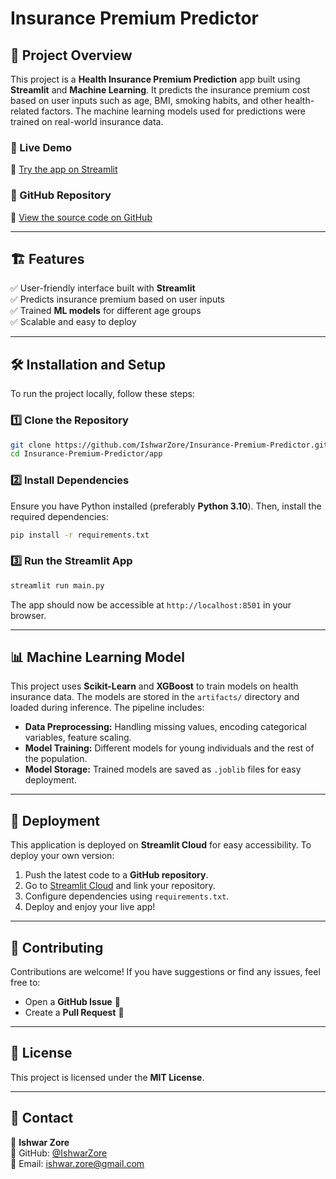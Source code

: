 # Insurance Premium Predictor

## 📌 Project Overview
This project is a **Health Insurance Premium Prediction** app built using **Streamlit** and **Machine Learning**. It predicts the insurance premium cost based on user inputs such as age, BMI, smoking habits, and other health-related factors. The machine learning models used for predictions were trained on real-world insurance data.

### 🔗 Live Demo
🚀 [Try the app on Streamlit](https://ishwar-zore-premium-predictor.streamlit.app/)

### 📂 GitHub Repository
📌 [View the source code on GitHub](https://github.com/IshwarZore/Insurance-Premium-Predictor/tree/master)

---

## 🏗️ Features
✅ User-friendly interface built with **Streamlit**  
✅ Predicts insurance premium based on user inputs  
✅ Trained **ML models** for different age groups  
✅ Scalable and easy to deploy  

---

## 🛠️ Installation and Setup
To run the project locally, follow these steps:

### 1️⃣ Clone the Repository
```bash
git clone https://github.com/IshwarZore/Insurance-Premium-Predictor.git
cd Insurance-Premium-Predictor/app
```

### 2️⃣ Install Dependencies
Ensure you have Python installed (preferably **Python 3.10**). Then, install the required dependencies:
```bash
pip install -r requirements.txt
```

### 3️⃣ Run the Streamlit App
```bash
streamlit run main.py
```
The app should now be accessible at `http://localhost:8501` in your browser.

---

## 📊 Machine Learning Model
This project uses **Scikit-Learn** and **XGBoost** to train models on health insurance data. The models are stored in the `artifacts/` directory and loaded during inference. The pipeline includes:
- **Data Preprocessing:** Handling missing values, encoding categorical variables, feature scaling.
- **Model Training:** Different models for young individuals and the rest of the population.
- **Model Storage:** Trained models are saved as `.joblib` files for easy deployment.

---

## 🚀 Deployment
This application is deployed on **Streamlit Cloud** for easy accessibility. To deploy your own version:
1. Push the latest code to a **GitHub repository**.
2. Go to [Streamlit Cloud](https://streamlit.io/cloud) and link your repository.
3. Configure dependencies using `requirements.txt`.
4. Deploy and enjoy your live app!

---

## 🤝 Contributing
Contributions are welcome! If you have suggestions or find any issues, feel free to:
- Open a **GitHub Issue** 📝
- Create a **Pull Request** 🔀

---

## 📜 License
This project is licensed under the **MIT License**.

---

## 📧 Contact
🔹 **Ishwar Zore**  
🔹 GitHub: [@IshwarZore](https://github.com/IshwarZore)  
🔹 Email: ishwar.zore@gmail.com  

